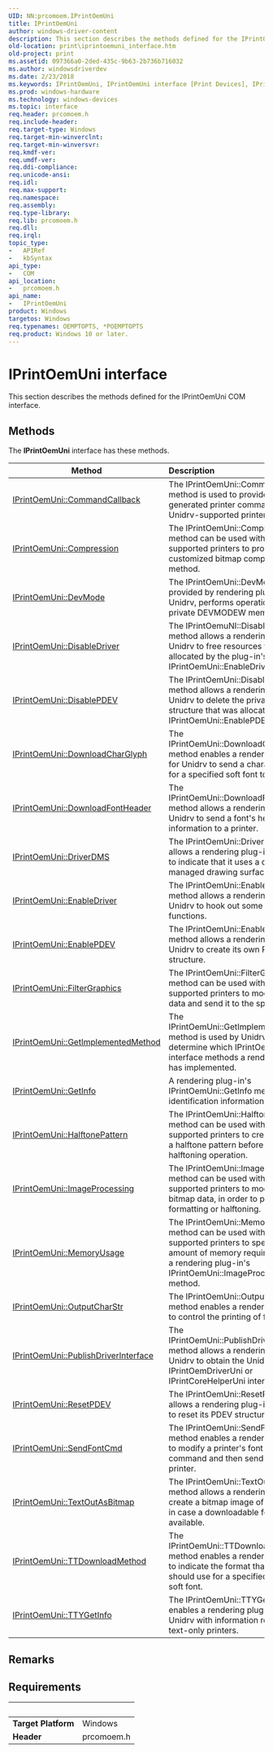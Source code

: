 ```yaml
---
UID: NN:prcomoem.IPrintOemUni
title: IPrintOemUni
author: windows-driver-content
description: This section describes the methods defined for the IPrintOemUni COM interface.
old-location: print\iprintoemuni_interface.htm
old-project: print
ms.assetid: 097366a0-2ded-435c-9b63-2b736b716032
ms.author: windowsdriverdev
ms.date: 2/23/2018
ms.keywords: IPrintOemUni, IPrintOemUni interface [Print Devices], IPrintOemUni interface [Print Devices], described, prcomoem/IPrintOemUni, print.iprintoemuni_interface, print_unidrv-pscript_rendering_e715c57a-f4a8-4dde-894b-a19761ea0755.xml
ms.prod: windows-hardware
ms.technology: windows-devices
ms.topic: interface
req.header: prcomoem.h
req.include-header: 
req.target-type: Windows
req.target-min-winverclnt: 
req.target-min-winversvr: 
req.kmdf-ver: 
req.umdf-ver: 
req.ddi-compliance: 
req.unicode-ansi: 
req.idl: 
req.max-support: 
req.namespace: 
req.assembly: 
req.type-library: 
req.lib: prcomoem.h
req.dll: 
req.irql: 
topic_type:
-	APIRef
-	kbSyntax
api_type:
-	COM
api_location:
-	prcomoem.h
api_name:
-	IPrintOemUni
product: Windows
targetos: Windows
req.typenames: OEMPTOPTS, *POEMPTOPTS
req.product: Windows 10 or later.
---
```


# IPrintOemUni interface

This section describes the methods defined for the IPrintOemUni COM interface.

## Methods

<p>The <b>IPrintOemUni</b> interface has these methods.</p>

| Method | Description |
| ---- |:---- |
| [IPrintOemUni::CommandCallback](nf-prcomoem-iprintoemuni-commandcallback.md) | The IPrintOemUni::CommandCallback method is used to provide dynamically generated printer commands for Unidrv-supported printers. |
| [IPrintOemUni::Compression](nf-prcomoem-iprintoemuni-compression.md) | The IPrintOemUni::Compression method can be used with Unidrv-supported printers to provide a customized bitmap compression method. |
| [IPrintOemUni::DevMode](nf-prcomoem-iprintoemuni-devmode.md) | The IPrintOemUni::DevMode method, provided by rendering plug-ins for Unidrv, performs operations on private DEVMODEW members. |
| [IPrintOemUni::DisableDriver](nf-prcomoem-iprintoemuni-disabledriver.md) | The IPrintOemuNI::DisableDriver method allows a rendering plug-in for Unidrv to free resources that were allocated by the plug-in's IPrintOemUni::EnableDriver method. |
| [IPrintOemUni::DisablePDEV](nf-prcomoem-iprintoemuni-disablepdev.md) | The IPrintOemUni::DisablePDEV method allows a rendering plug-in for Unidrv to delete the private PDEV structure that was allocated by its IPrintOemUni::EnablePDEV method. |
| [IPrintOemUni::DownloadCharGlyph](nf-prcomoem-iprintoemuni-downloadcharglyph.md) | The IPrintOemUni::DownloadCharGlyph method enables a rendering plug-in for Unidrv to send a character glyph for a specified soft font to the printer. |
| [IPrintOemUni::DownloadFontHeader](nf-prcomoem-iprintoemuni-downloadfontheader.md) | The IPrintOemUni::DownloadFontHeader method allows a rendering plug-in for Unidrv to send a font's header information to a printer. |
| [IPrintOemUni::DriverDMS](nf-prcomoem-iprintoemuni-driverdms.md) | The IPrintOemUni::DriverDMS method allows a rendering plug-in for Unidrv to indicate that it uses a device-managed drawing surface. |
| [IPrintOemUni::EnableDriver](nf-prcomoem-iprintoemuni-enabledriver.md) | The IPrintOemUni::EnableDriver method allows a rendering plug-in for Unidrv to hook out some graphics DDI functions. |
| [IPrintOemUni::EnablePDEV](nf-prcomoem-iprintoemuni-enablepdev.md) | The IPrintOemUni::EnablePDEV method allows a rendering plug-in for Unidrv to create its own PDEV structure. |
| [IPrintOemUni::FilterGraphics](nf-prcomoem-iprintoemuni-filtergraphics.md) | The IPrintOemUni::FilterGraphics method can be used with Unidrv-supported printers to modify scan line data and send it to the spooler. |
| [IPrintOemUni::GetImplementedMethod](nf-prcomoem-iprintoemuni-getimplementedmethod.md) | The IPrintOemUni::GetImplementedMethod method is used by Unidrv to determine which IPrintOemUni interface methods a rendering plug-in has implemented. |
| [IPrintOemUni::GetInfo](nf-prcomoem-iprintoemuni-getinfo.md) | A rendering plug-in's IPrintOemUni::GetInfo method returns identification information. |
| [IPrintOemUni::HalftonePattern](nf-prcomoem-iprintoemuni-halftonepattern.md) | The IPrintOemUni::HalftonePattern method can be used with Unidrv-supported printers to create or modify a halftone pattern before it is used in a halftoning operation. |
| [IPrintOemUni::ImageProcessing](nf-prcomoem-iprintoemuni-imageprocessing.md) | The IPrintOemUni::ImageProcessing method can be used with Unidrv-supported printers to modify image bitmap data, in order to perform color formatting or halftoning. |
| [IPrintOemUni::MemoryUsage](nf-prcomoem-iprintoemuni-memoryusage.md) | The IPrintOemUni::MemoryUsage method can be used with Unidrv-supported printers to specify the amount of memory required for use by a rendering plug-in's IPrintOemUni::ImageProcessing method. |
| [IPrintOemUni::OutputCharStr](nf-prcomoem-iprintoemuni-outputcharstr.md) | The IPrintOemUni::OutputCharStr method enables a rendering plug-in to control the printing of font glyphs. |
| [IPrintOemUni::PublishDriverInterface](nf-prcomoem-iprintoemuni-publishdriverinterface.md) | The IPrintOemUni::PublishDriverInterface method allows a rendering plug-in for Unidrv to obtain the Unidrv driver's IPrintOemDriverUni or IPrintCoreHelperUni interface. |
| [IPrintOemUni::ResetPDEV](nf-prcomoem-iprintoemuni-resetpdev.md) | The IPrintOemUni::ResetPDEV method allows a rendering plug-in for Unidrv to reset its PDEV structure. |
| [IPrintOemUni::SendFontCmd](nf-prcomoem-iprintoemuni-sendfontcmd.md) | The IPrintOemUni::SendFontCmd method enables a rendering plug-in to modify a printer's font selection command and then send it to the printer. |
| [IPrintOemUni::TextOutAsBitmap](nf-prcomoem-iprintoemuni-textoutasbitmap.md) | The IPrintOemUni::TextOutAsBitmap method allows a rendering plug-in to create a bitmap image of a text string, in case a downloadable font is not available. |
| [IPrintOemUni::TTDownloadMethod](nf-prcomoem-iprintoemuni-ttdownloadmethod.md) | The IPrintOemUni::TTDownloadMethod method enables a rendering plug-in to indicate the format that Unidrv should use for a specified TrueType soft font. |
| [IPrintOemUni::TTYGetInfo](nf-prcomoem-iprintoemuni-ttygetinfo.md) | The IPrintOemUni::TTYGetInfo method enables a rendering plug-in to supply Unidrv with information relevant to text-only printers. |

## Remarks



## Requirements
| &nbsp; | &nbsp; |
| ---- |:---- |
| **Target Platform** | Windows |
| **Header** | prcomoem.h |